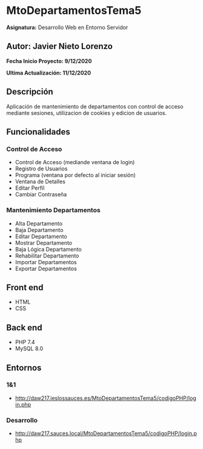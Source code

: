 # MtoDepartamentosTema5

**Asignatura:** Desarrollo Web en Entorno Servidor

## Autor: Javier Nieto Lorenzo

**Fecha Inicio Proyecto: 9/12/2020**

**Ultima Actualización: 11/12/2020**

## Descripción 
Aplicación de mantenimiento de departamentos con control de acceso mediante sesiones, utilizacion de cookies y edicion de usuarios.

## Funcionalidades

### Control de Acceso
- Control de Acceso (mediande ventana de login)
- Registro de Usuarios
- Programa (ventana por defecto al iniciar sesión)
- Ventana de Detalles
- Editar Perfil
- Cambiar Contraseña

### Mantenimiento Departamentos
- Alta Departamento
- Baja Departamento
- Editar Departamento
- Mostrar Departamento
- Baja Lógica Departamento
- Rehabilitar Departamento
- Importar Departamentos
- Exportar Departamentos

## Front end
- HTML
- CSS

## Back end
- PHP 7.4
- MySQL 8.0

## Entornos
### 1&1
-  http://daw217.ieslossauces.es/MtoDepartamentosTema5/codigoPHP/login.php
### Desarrollo
-  http://daw217.sauces.local/MtoDepartamentosTema5/codigoPHP/login.php
